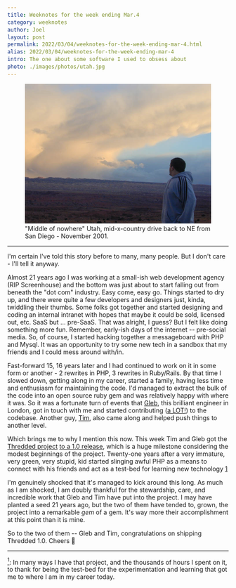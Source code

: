 ```yaml
---
title: Weeknotes for the week ending Mar.4
category: weeknotes
author: Joel
layout: post
permalink: 2022/03/04/weeknotes-for-the-week-ending-mar-4.html
alias: 2022/03/04/weeknotes-for-the-week-ending-mar-4
intro: The one about some software I used to obsess about
photo: ./images/photos/utah.jpg
---
```


<figure class="photo-with-caption">
  <img src="/images/photos/utah.jpg" width="609">
  <figcaption>
    "Middle of nowhere" Utah, mid-x-country drive back to NE from San Diego - November 2001.
  </figcaption>
</figure>

***

I'm certain I've told this story before to many, many people. But I don't care - I'll tell it anyway.

Almost 21 years ago I was working at a small-ish web development agency (RIP Screenhouse) and the bottom was just about to start falling out from beneath the "dot com" industry. Easy come, easy go. Things started to dry up, and there were quite a few developers and designers just, kinda, twiddling their thumbs. Some folks got together and started designing and coding an internal intranet with hopes that maybe it could be sold, licensed out, etc. SaaS but ... pre-SaaS. That was alright, I guess? But I felt like doing something more fun. Remember, early-ish days of the internet -- pre-social media. So, of course, I started hacking together a messageboard with PHP and Mysql. It was an opportunity to try some new tech in a sandbox that my friends and I could mess around with/in.

Fast-forward 15, 16 years later and I had continued to work on it in some form or another - 2 rewrites in PHP, 3 rewrites in Ruby/Rails. By that time I slowed down, getting along in my career, started a family, having less time and enthusiasm for maintaining the code. I'd managed to extract the bulk of the code into an open source ruby gem and was relatively happy with where it was. So it was a fortunate turn of events that [Gleb], this brilliant engineer in London, got in touch with me and started contributing ([a LOT!]) to the codebase. Another guy, [Tim], also came along and helped push things to another level.

Which brings me to why I mention this now. This week Tim and Gleb got the [Thredded project](https://thredded.org) [to a 1.0 release](https://github.com/thredded/thredded/releases/tag/v1.0.0), which is a huge milestone considering the modest beginnings of the project. Twenty-one years after a very immature, very green, very stupid, kid started slinging awful PHP as a means to connect with his friends and act as a test-bed for learning new technology <a href="#to-1" name="from-1">1</a>

[Gleb]: https://github.com/glebm
[a LOT!]: https://github.com/thredded/thredded/graphs/contributors
[Tim]: https://github.com/timdiggins

I'm genuinely shocked that it's managed to kick around this long. As much as I am shocked, I am doubly thankful for the stewardship, care, and incredible work that Gleb and Tim have put into the project. I may have planted a seed 21 years ago, but the two of them have tended to, grown, the project into a remarkable _gem_ of a gem. It's way more their accomplishment at this point than it is mine.

So to the two of them -- Gleb and Tim, congratulations on shipping Thredded 1.0. Cheers 🥂

***

<a href="#from-1" name="to-1"><sup>1</sup></a>: In many ways I have that project, and the thousands of hours I spent on it, to thank for being the test-bed for the experimentation and learning that got me to where I am in my career today.
